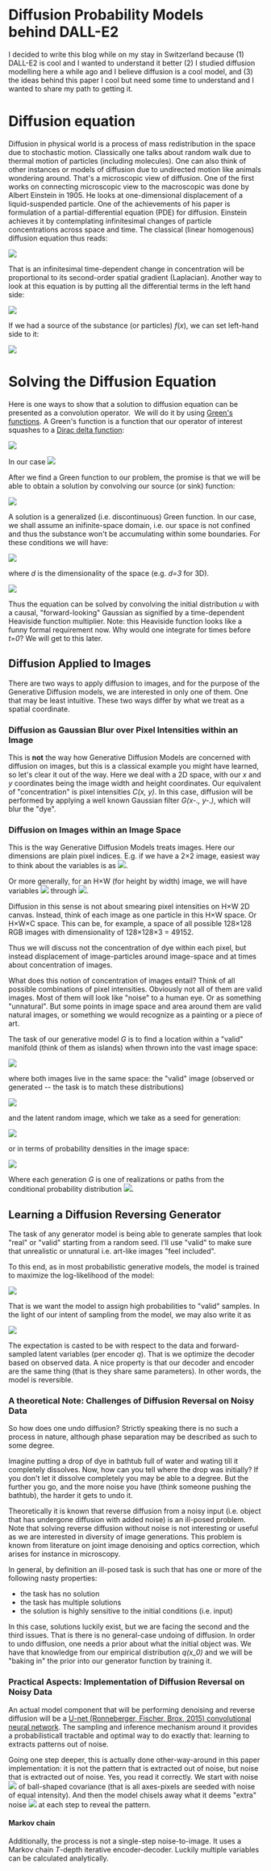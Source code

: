 # Diffusion Probability Models behind DALL-E2
I decided to write this blog while on my stay in Switzerland because (1) DALL-E2 is cool and I wanted to understand it better (2) I studied diffusion modelling here a while ago and I believe diffusion is a cool model, and (3) the ideas behind this paper I cool but need some time to understand and I wanted to share my path to getting it.

# Diffusion equation
Diffusion in physical world is a process of mass redistribution in the space due to stochastic motion. Classically one talks about random walk due to thermal motion of particles (including molecules). One can also think of other instances or models of diffusion due to undirected motion like animals wondering around. That's a microscopic view of diffusion. One of the first works on connecting microscopic view to the macroscopic was done by Albert Einstein in 1905. He looks at one-dimensional displacement of a liquid-suspended particle. One of the achievements of his paper is formulation of a partial-differential equation (PDE) for diffusion. Einstein achieves it by contemplating infinitesimal changes of particle concentrations across space and time. The classical (linear homogenous) diffusion equation thus reads:

<img src="https://render.githubusercontent.com/render/math?math=\frac{\partial}{\partial t} u = D \cdot \frac{\partial^2}{\partial x^2} u">

That is an infinitesimal time-dependent change in concentration will be proportional to its second-order spatial gradient (Laplacian). Another way to look at this equation is by putting all the differential terms in the left hand side:

<img src="https://render.githubusercontent.com/render/math?math=\left[ \frac{\partial}{\partial t} - D \cdot \frac{\partial^2}{\partial x^2} \right] u = 0">


If we had a source of the substance (or particles) $f(x)$, we can set left-hand side to it:

<img src="https://render.githubusercontent.com/render/math?math=\left[ \frac{\partial}{\partial t} - D \cdot \frac{\partial^2}{\partial x^2} \right] u = f(x,t)">


# Solving the Diffusion Equation

Here is one ways to show that a solution to diffusion equation can be presented as a convolution operator. 
We will do it by using [Green's functions](https://en.wikipedia.org/wiki/Green%27s_function). A Green's function is a function that our operator of interest squashes to a [Dirac delta function](https://en.wikipedia.org/wiki/Dirac_delta_function):

<img src="https://render.githubusercontent.com/render/math?math=L [G(x, t)] = \delta(x, t)">

In our case <img src="https://render.githubusercontent.com/render/math?math=L = \frac{\partial}{\partial t} - D \cdot \frac{\partial^2}{\partial x^2}">

After we find a Green function to our problem, the promise is that we will be able to obtain a solution by convolving our source (or sink) function:

<img src="https://render.githubusercontent.com/render/math?math=u(x,t) = G(.,.) * f(x,t)">

A solution is a generalized (i.e. discontinuous) Green function. In our case, we shall assume an inifinite-space domain, i.e. our space is not confined and thus the substance won't be accumulating within some boundaries.
For these conditions we will have:

<img src="https://render.githubusercontent.com/render/math?math=\Theta(t)\left(\frac{1}{4\pi kt}\right)^{d/2} e^{-r^2/4kt}">

where *d* is the dimensionality of the space (e.g. *d=3* for 3D).

<img src="https://render.githubusercontent.com/render/math?math=r = \sqrt{x^{2} %2B y^{2} %2B z^{2}}">

Thus the equation can be solved by convolving the initial distribution *u* with a causal, "forward-looking" Gaussian as signified by a time-dependent Heaviside function multiplier.
Note: this Heaviside function looks like a funny formal requirement now. Why would one integrate for times before *t=0*? We will get to this later.

## Diffusion Applied to Images

There are two ways to apply diffusion to images, and for the purpose of the Generative Diffusion models, we are interested in only one of them. 
One that may be least intuitive.
These two ways differ by what we treat as a spatial coordinate.

### Diffusion as Gaussian Blur over Pixel Intensities within an Image
This is **not** the way how Generative Diffusion Models are concerned with diffusion on images, but this is a classical example you might have learned, so let's clear it out of the way.
Here we deal with a 2D space, with our *x* and *y* coordinates being the image width and height coordinates.
Our equivalent of "concentration" is pixel intensities *C(x, y)*.
In this case, diffusion will be performed by applying a well known Gaussian filter *G(x-., y-.)*, which will blur the "dye".

### Diffusion on Images within an Image Space
This is the way Generative Diffusion Models treats images. Here our dimensions are plain pixel indices. 
E.g. if we have a 2×2 image, easiest way to think about the variables is as 
<img src="https://render.githubusercontent.com/render/math?math=x_1, x_2, x_3, x_4">.

Or more generally, for an H×W (for height by width) image, we will have variables 
<img src="https://render.githubusercontent.com/render/math?math=x_{1}"> through 
<img src="https://render.githubusercontent.com/render/math?math=x_{H \times W}">.

Diffusion in this sense is not about smearing pixel intensities on H×W 2D canvas.
Instead, think of each image as one particle in this H×W space. 
Or H×W×C space. This can be, for example, a space of all possible 128×128 RGB images with dimensionality of 128×128×3 = 49152. 

Thus we will discuss not the concentration of dye within each pixel, but instead displacement of image-particles around image-space and at times about concentration of images.

What does this notion of concentration of images entail? Think of all possible combinations of pixel intensities. Obviously not all of them are valid images. Most of them will look like "noise" to a human eye. Or as something "unnatural". But some points in image space and area around them are valid natural images, or something we would recognize as a painting or a piece of art.

The task of our generative model *G* is to find a location within a "valid" manifold (think of them as islands) when thrown into the vast image space:

<img src="https://render.githubusercontent.com/render/math?math=G: \mathbb{R}^D (\mathrm{seed}) \rightarrow \mathbb{R}^D (\mathrm{valid})">

where both images live in the same space: the "valid" image (observed or generated -- the task is to match these distributions)

<img src="https://render.githubusercontent.com/render/math?math=x_0 ~ \mathbb{R}^D">

and the latent random image, which we take as a seed for generation:

<img src="https://render.githubusercontent.com/render/math?math=x_T ~ \mathbb{R}^D">

or in terms of probability densities in the image space:

<img src="https://render.githubusercontent.com/render/math?math=q(x_0) = q(x_T) \cdot \displaystyle \prod q(x_{t-1}| x_t)">

Where each generation *G* is one of realizations or paths from the conditional probability distribution 
<img src="https://render.githubusercontent.com/render/math?math=\prod q(x_{t-1}| x_t)">.

## Learning a Diffusion Reversing Generator

The task of any generator model is being able to generate samples that look "real" or "valid" starting from a random seed. 
I'll use "valid" to make sure that unrealistic or unnatural i.e. art-like images "feel included".

To this end, as in most probabilistic generative models, the model is trained to maximize the log-likelihood of the model:

<img src="https://render.githubusercontent.com/render/math?math=\mathbb{E} \left[-\log P_\theta(x_0) \right]">

That is we want the model to assign high probabilities to "valid" samples. In the light of our intent of sampling from the model, we may also write it as

<img src="https://render.githubusercontent.com/render/math?math=\mathbb{E} \left[-\log P_\theta(\hat{x}_0) \right]">

The expectation is casted to be with respect to the data and forward-sampled latent variables (per encoder *q*).
That is we optimize the decoder based on observed data. A nice property is that our decoder and encoder are the same thing (that is they share same parameters). In other words, the model is reversible.

### A theoretical Note: Challenges of Diffusion Reversal on Noisy Data
So how does one undo diffusion? Strictly speaking there is no such a process in nature, although phase separation may be described as such to some degree.

Imagine putting a drop of dye in bathtub full of water and wating till it completely dissolves. Now, how can you tell where the drop was initially? If you don't let it dissolve completely you may be able to a degree. But the further you go, and the more noise you have (think someone pushing the bathtub), the harder it gets to undo it.

Theoretically it is known that reverse diffusion from a noisy input (i.e. object that has undergone diffusion with added noise) is an ill-posed problem.
Note that solving reverse diffusion without noise is not interesting or useful as we are interested in diversity of image generations.
This problem is known from literature on joint image denoising and optics correction, which arises for instance in microscopy.

In general, by definition an ill-posed task is such that has one or more of the following nasty properties:
- the task has no solution 
- the task has multiple solutions
- the solution is highly sensitive to the initial conditions (i.e. input)

In this case, solutions luckily exist, but we are facing the second and the third issues. 
That is there is no general-case undoing of diffusion. In order to undo diffusion, one needs a prior about what the initial object was.
We have that knowledge from our empirical distribution *q(x_0)* and we will be "baking in" the prior into our generator function by training it.

### Practical Aspects: Implementation of Diffusion Reversal on Noisy Data

An actual model component that will be performing denoising and reverse diffusion will be a [U-net (Ronneberger, Fischer, Brox, 2015) convolutional neural network](https://en.wikipedia.org/wiki/U-Net). The sampling and inference mechanism around it provides a probabilisticall tractable and optimal way to do exactly that: learning to extracts patterns out of noise. 

Going one step deeper, this is actually done other-way-around in this paper implementation: it is not the pattern that is extracted out of noise, but noise that is extracted out of noise. Yes, you read it correctly. We start with noise 
<img src="https://render.githubusercontent.com/render/math?math=\epsilon_T">
of ball-shaped covariance (that is all axes-pixels are seeded with noise of equal intensity). And then the model chisels away what it deems "extra" noise
<img src="https://render.githubusercontent.com/render/math?math=\hat{\epsilon_t}"> at each step to reveal the pattern. 

#### Markov chain

Additionally, the process is not a single-step noise-to-image. It uses a Markov chain *T*-depth iterative encoder-decoder. Luckily multiple variables can be calculated analytically. 


